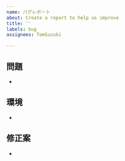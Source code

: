 ```yaml
---
name: バグレポート
about: Create a report to help us improve
title: ''
labels: bug
assignees: TomSuzuki

---
```


## 問題
- 

## 環境
- 

## 修正案
-

